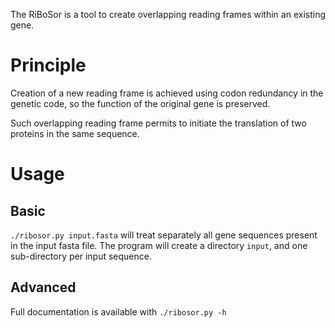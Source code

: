The RiBoSor is a tool to create overlapping reading frames within an existing gene.

# Principle

Creation of a new reading frame is achieved using codon redundancy in the genetic code, so the function of the original gene is preserved.

Such overlapping reading frame permits to initiate the translation of two proteins in the same sequence.

# Usage

## Basic

`./ribosor.py input.fasta` will treat separately all gene sequences present in the input fasta file. The program will create a directory `input`, and one sub-directory per input sequence.

## Advanced

Full documentation is available with `./ribosor.py -h`

